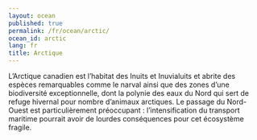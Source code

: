 ```yaml
---
layout: ocean
published: true
permalink: /fr/ocean/arctic/
ocean_id: arctic
lang: fr
title: Arctique
---
```


L’Arctique canadien est l’habitat des Inuits et Inuvialuits et abrite des espèces remarquables comme le narval ainsi que des zones d’une biodiversité exceptionnelle, dont la polynie des eaux du Nord qui sert de refuge hivernal pour nombre d’animaux arctiques. Le passage du Nord-Ouest est particulièrement préoccupant : l’intensification du transport maritime pourrait avoir de lourdes conséquences pour cet écosystème fragile.
